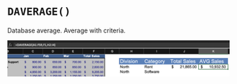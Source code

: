 # `DAVERAGE()`

Database average. Average with criteria.

![DAVERAGE](../../../assets/daverage.png)
